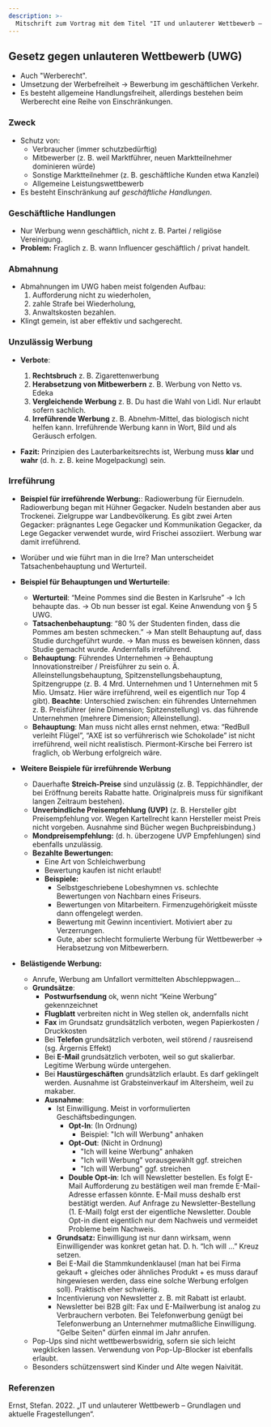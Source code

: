 ```yaml
---
description: >-
  Mitschrift zum Vortrag mit dem Titel "IT und unlauterer Wettbewerb – Grundlagen und aktuelle Fragestellungen" von Prof. Dr. Stefan Ernst.
---
```


## Gesetz gegen unlauteren Wettbewerb (UWG)

- Auch "Werberecht".
- Umsetzung der Werbefreiheit → Bewerbung im geschäftlichen Verkehr.
- Es besteht allgemeine Handlungsfreiheit, allerdings bestehen beim Werberecht eine Reihe von Einschränkungen.

### Zweck

- Schutz von:
  - Verbraucher (immer schutzbedürftig)
  - Mitbewerber (z. B. weil Marktführer, neuen Marktteilnehmer dominieren würde)
  - Sonstige Marktteilnehmer (z. B. geschäftliche Kunden etwa Kanzlei)
  - Allgemeine Leistungswettbewerb
- Es besteht Einschränkung auf *geschäftliche Handlungen*.

### Geschäftliche Handlungen

- Nur Werbung wenn geschäftlich, nicht z. B. Partei / religiöse Vereinigung.
- **Problem:** Fraglich z. B. wann Influencer geschäftlich / privat handelt.

### Abmahnung

- Abmahnungen im UWG haben meist folgenden Aufbau:  
    1. Aufforderung nicht zu wiederholen,
    2. zahle Strafe bei Wiederholung,
    3. Anwaltskosten bezahlen.
- Klingt gemein, ist aber effektiv und sachgerecht.

### Unzulässig Werbung

- **Verbote**:
    1. **Rechtsbruch** z. B. Zigarettenwerbung
    2. **Herabsetzung von Mitbewerbern** z. B. Werbung von Netto vs. Edeka
    3. **Vergleichende Werbung** z. B. Du hast die Wahl von Lidl. Nur erlaubt sofern sachlich.
    4. **Irreführende Werbung** z. B. Abnehm-Mittel, das biologisch nicht helfen kann. Irreführende Werbung kann in Wort, Bild und als Geräusch erfolgen.

- **Fazit:** Prinzipien des Lauterbarkeitsrechts ist, Werbung muss  **klar** und **wahr** (d. h. z. B. keine Mogelpackung) sein.

### Irreführung

- **Beispiel für irreführende Werbung:**: Radiowerbung für Eiernudeln. Radiowerbung began mit Hühner Gegacker. Nudeln bestanden aber aus Trockenei. Zielgruppe war Landbevölkerung. Es gibt zwei Arten Gegacker: prägnantes Lege Gegacker und Kommunikation Gegacker, da Lege Gegacker verwendet wurde, wird Frischei assoziiert. Werbung war damit irreführend.

- Worüber und wie führt man in die Irre? Man unterscheidet Tatsachenbehauptung und Werturteil.
- **Beispiel für Behauptungen und Werturteile**:
  - **Werturteil**: “Meine Pommes sind die Besten in Karlsruhe” → Ich behaupte das. → Ob nun besser ist egal. Keine Anwendung von § 5 UWG.
  - **Tatsachenbehauptung**: “80 % der Studenten finden, dass die Pommes am besten schmecken.” → Man stellt Behauptung auf, dass Studie durchgeführt wurde. → Man muss es beweisen können, dass Studie gemacht wurde. Andernfalls irreführend.
  - **Behauptung**: Führendes Unternehmen → Behauptung Innovationstreiber / Preisführer zu sein o. Ä. Alleinstellungsbehauptung, Spitzenstellungsbehauptung, Spitzengruppe (z. B. 4 Mrd. Unternehmen und 1 Unternehmen mit 5 Mio. Umsatz. Hier wäre irreführend, weil es eigentlich nur Top 4 gibt). **Beachte**: Unterschied zwischen: ein führendes Unternehmen z. B. Preisführer (eine Dimension; Spitzenstellung) vs. das führende Unternehmen (mehrere Dimension; Alleinstellung).
  - **Behauptung**: Man muss nicht alles ernst nehmen, etwa: “RedBull verleiht Flügel”, “AXE ist so verführerisch wie Schokolade” ist nicht irreführend, weil nicht realistisch. Piermont-Kirsche bei Ferrero ist fraglich, ob Werbung erfolgreich wäre.

- **Weitere Beispiele für irreführende Werbung**
  - Dauerhafte **Streich-Preise** sind unzulässig (z. B. Teppichhändler, der bei Eröffnung bereits Rabatte hatte. Originalpreis muss für signifikant langen Zeitraum bestehen).
  - **Unverbindliche Preisempfehlung (UVP)** (z. B. Hersteller gibt Preisempfehlung vor. Wegen Kartellrecht kann Hersteller meist Preis nicht vorgeben. Ausnahme sind Bücher wegen Buchpreisbindung.)
  - **Mondpreisempfehlung:** (d. h. überzogene UVP Empfehlungen) sind ebenfalls unzulässig.
  - **Bezahlte Bewertungen:**
    - Eine Art von Schleichwerbung
    - Bewertung kaufen ist nicht erlaubt!
    - **Beispiele:**
      - Selbstgeschriebene Lobeshymnen vs. schlechte Bewertungen von Nachbarn eines Friseurs.
      - Bewertungen von Mitarbeitern. Firmenzugehörigkeit müsste dann offengelegt werden.
      - Bewertung mit Gewinn incentiviert. Motiviert aber zu Verzerrungen.
      - Gute, aber schlecht formulierte Werbung für Wettbewerber → Herabsetzung von Mitbewerbern.

- **Belästigende Werbung:**
  - Anrufe, Werbung am Unfallort vermittelten Abschleppwagen...
  - **Grundsätze**:
    - **Postwurfsendung** ok, wenn nicht “Keine Werbung” gekennzeichnet
    - **Flugblatt** verbreiten nicht in Weg stellen ok, andernfalls nicht
    - **Fax** im Grundsatz grundsätzlich verboten, wegen Papierkosten / Druckkosten
    - Bei **Telefon** grundsätzlich verboten, weil störend / rausreisend (sg. Ärgernis Effekt)
    - Bei **E-Mail** grundsätzlich verboten, weil so gut skalierbar. Legitime Werbung würde untergehen.
    - Bei **Haustürgeschäften** grundsätzlich erlaubt. Es darf geklingelt werden. Ausnahme ist Grabsteinverkauf im Altersheim, weil zu makaber.
    - **Ausnahme**:
      - Ist Einwilligung. Meist in vorformulierten Geschäftsbedingungen.
        - **Opt-In**: (In Ordnung)
          - Beispiel: "Ich will Werbung" anhaken
        - **Opt-Out**: (Nicht in Ordnung)
          - "Ich will keine Werbung" anhaken
          - "Ich will Werbung" vorausgewählt ggf. streichen
          - "Ich will Werbung" ggf. streichen
        - **Double Opt-in**: Ich will Newsletter bestellen. Es folgt E-Mail Aufforderung zu bestätigen weil man fremde E-Mail-Adresse erfassen könnte. E-Mail muss deshalb erst bestätigt werden. Auf Anfrage zu Newsletter-Bestellung (1. E-Mail) folgt erst der eigentliche Newsletter. Double Opt-in dient eigentlich nur dem Nachweis und vermeidet Probleme beim Nachweis.
      - **Grundsatz:** Einwilligung ist nur dann wirksam, wenn Einwilligender was konkret getan hat. D. h. “Ich will ...” Kreuz setzen.
      - Bei E-Mail die Stammkundenklausel (man hat bei Firma gekauft + gleiches oder ähnliches Produkt + es muss darauf hingewiesen werden, dass eine solche Werbung erfolgen soll). Praktisch eher schwierig.
      - Incentivierung von Newsletter z. B. mit Rabatt ist erlaubt.
      - Newsletter bei B2B gilt: Fax und E-Mailwerbung ist analog zu Verbrauchern verboten. Bei Telefonwerbung genügt bei Telefonwerbung an Unternehmer mutmaßliche Einwilligung. "Gelbe Seiten" dürfen einmal im Jahr anrufen.
  - Pop-Ups sind nicht wettbewerbswidrig, sofern sie sich leicht wegklicken lassen. Verwendung von Pop-Up-Blocker ist ebenfalls erlaubt.
  - Besonders schützenswert sind Kinder und Alte wegen Naivität.

### Referenzen

Ernst, Stefan. 2022. „IT und unlauterer Wettbewerb – Grundlagen und aktuelle Fragestellungen“.
